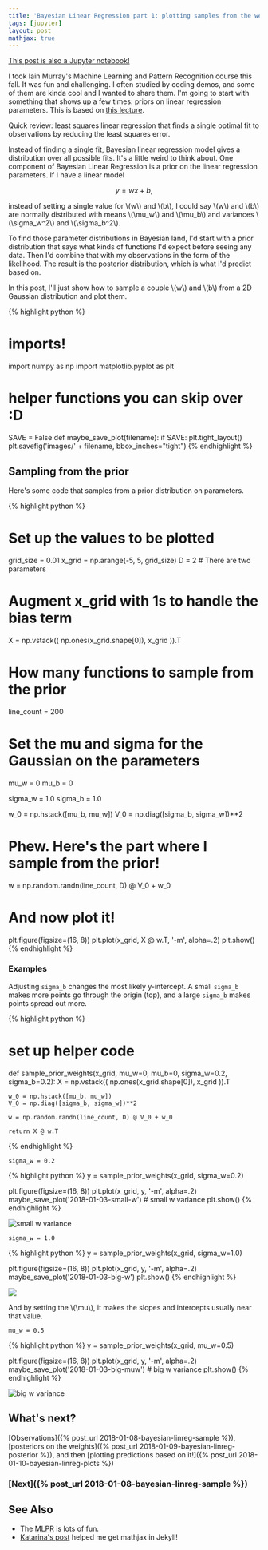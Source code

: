 ```yaml
---
title: 'Bayesian Linear Regression part 1: plotting samples from the weight prior'
tags: [jupyter]
layout: post
mathjax: true
---
```


[This post is also a Jupyter notebook!](https://github.com/jessstringham/blog/tree/master/notebooks/2018-01-03-bayesian-linreg.ipynb)



I took Iain Murray's Machine Learning and Pattern Recognition course this fall. It was fun and challenging.
I often studied by coding demos, and some of them are kinda cool and I wanted to share them.
I'm going to start with something that shows up a few times: priors on linear regression parameters. This is based on [this lecture](http://www.inf.ed.ac.uk/teaching/courses/mlpr/2017/notes/w6c_bayesian_regression.html).

Quick review: least squares linear regression that finds a single optimal fit to observations by reducing the least squares error.

Instead of finding a single fit, Bayesian linear regression model gives a distribution over all possible fits. It's a little weird to think about.
One component of Bayesian Linear Regression is a prior on the linear regression parameters. If I have a linear model

$$y = wx + b,$$

instead of setting a single value for \\(w\\) and \\(b\\), I could say \\(w\\) and \\(b\\) are normally distributed with means \\(\mu_w\\) and \\(\mu_b\\) and variances \\(\sigma_w^2\\) and \\(\sigma_b^2\\).

To find those parameter distributions in Bayesian land, I'd start with a prior distribution that says what kinds of functions I'd expect before seeing any data. Then I'd combine that with my observations in the form of the likelihood. The result is the posterior distribution, which is what I'd predict based on.

In this post, I'll just show how to sample a couple \\(w\\) and \\(b\\) from a 2D Gaussian distribution and plot them.



{% highlight python %}
# imports!
import numpy as np
import matplotlib.pyplot as plt

# helper functions you can skip over :D
SAVE = False
def maybe_save_plot(filename):
    if SAVE:
        plt.tight_layout()
        plt.savefig('images/' + filename, bbox_inches="tight")
{% endhighlight %}




## Sampling from the prior

Here's some code that samples from a prior distribution on parameters.



{% highlight python %}
# Set up the values to be plotted
grid_size = 0.01
x_grid = np.arange(-5, 5, grid_size)
D = 2  # There are two parameters

# Augment x_grid with 1s to handle the bias term
X = np.vstack((
    np.ones(x_grid.shape[0]),
    x_grid
)).T

# How many functions to sample from the prior
line_count = 200

# Set the mu and sigma for the Gaussian on the parameters
mu_w = 0
mu_b = 0

sigma_w = 1.0
sigma_b = 1.0

w_0 = np.hstack([mu_b, mu_w])
V_0 = np.diag([sigma_b, sigma_w])**2

# Phew. Here's the part where I sample from the prior!
w = np.random.randn(line_count, D) @ V_0 + w_0

# And now plot it!
plt.figure(figsize=(16, 8))
plt.plot(x_grid, X @ w.T, '-m', alpha=.2)
plt.show()
{% endhighlight %}




### Examples

Adjusting `sigma_b` changes the most likely y-intercept. A small `sigma_b` makes more points go through the origin (top), and a large `sigma_b` makes points spread out more.



{% highlight python %}
# set up helper code
def sample_prior_weights(x_grid, mu_w=0, mu_b=0, sigma_w=0.2, sigma_b=0.2):
    X = np.vstack((
        np.ones(x_grid.shape[0]),
        x_grid
    )).T

    w_0 = np.hstack([mu_b, mu_w])
    V_0 = np.diag([sigma_b, sigma_w])**2
    
    w = np.random.randn(line_count, D) @ V_0 + w_0
    
    return X @ w.T
{% endhighlight %}




`sigma_w = 0.2`



{% highlight python %}
y = sample_prior_weights(x_grid, sigma_w=0.2)

plt.figure(figsize=(16, 8))
plt.plot(x_grid, y, '-m', alpha=.2)
maybe_save_plot('2018-01-03-small-w')  # small w variance
plt.show()
{% endhighlight %}

![small w variance](/assets/2018-01-03-small-w.png)


`sigma_w = 1.0`



{% highlight python %}
y = sample_prior_weights(x_grid, sigma_w=1.0)

plt.figure(figsize=(16, 8))
plt.plot(x_grid, y, '-m', alpha=.2)
maybe_save_plot('2018-01-03-big-w')
plt.show()
{% endhighlight %}

![](/assets/2018-01-03-big-w.png)


And by setting the \\(\mu\\), it makes the slopes and intercepts usually near that value.

`mu_w = 0.5`



{% highlight python %}
y = sample_prior_weights(x_grid, mu_w=0.5)

plt.figure(figsize=(16, 8))
plt.plot(x_grid, y, '-m', alpha=.2)
maybe_save_plot('2018-01-03-big-muw')  # big w variance
plt.show()
{% endhighlight %}

![big w variance](/assets/2018-01-03-big-muw.png)


## What's next?

[Observations]({% post_url 2018-01-08-bayesian-linreg-sample %}), [posteriors on the weights]({% post_url 2018-01-09-bayesian-linreg-posterior %}), and then [plotting predictions based on it!]({% post_url 2018-01-10-bayesian-linreg-plots %})


### [Next]({% post_url 2018-01-08-bayesian-linreg-sample %})

## See Also

 - The [MLPR](http://www.inf.ed.ac.uk/teaching/courses/mlpr/2017/) is lots of fun.
 - [Katarina's post](http://katarinahoeger.com/jekyll/mathematics/2017/12/08/jekyll-supports-math.html) helped me get mathjax in Jekyll!